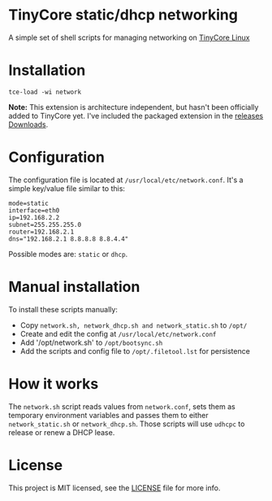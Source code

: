 # TinyCore static/dhcp networking

A simple set of shell scripts for managing networking on [TinyCore Linux](http://tinycorelinux.net/)

# Installation

`tce-load -wi network`

**Note:** This extension is architecture independent, but hasn't been officially added to TinyCore yet. I've included the packaged extension in the [releases Downloads](https://github.com/aw/tinycore-network/releases).

# Configuration

The configuration file is located at `/usr/local/etc/network.conf`. It's a simple key/value file similar to this:

```
mode=static
interface=eth0
ip=192.168.2.2
subnet=255.255.255.0
router=192.168.2.1
dns="192.168.2.1 8.8.8.8 8.8.4.4"
```

Possible modes are: `static` or `dhcp`.

# Manual installation

To install these scripts manually:

* Copy `network.sh, network_dhcp.sh and network_static.sh` to `/opt/`
* Create and edit the config at `/usr/local/etc/network.conf`
* Add '/opt/network.sh' to `/opt/bootsync.sh`
* Add the scripts and config file to `/opt/.filetool.lst` for persistence

# How it works

The `network.sh` script reads values from `network.conf`, sets them as temporary environment variables and passes them to either `network_static.sh` or `network_dhcp.sh`. Those scripts will use `udhcpc` to release or renew a DHCP lease.

# License

This project is MIT licensed, see the [LICENSE](LICENSE) file for more info.
